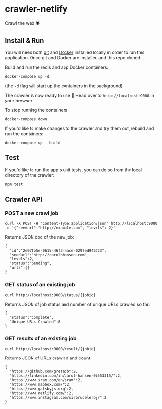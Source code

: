 # crawler-netlify

Crawl the web :spider:

## Install & Run

You will need both [git](https://git-scm.com/book/en/v2/Getting-Started-Installing-Git) and [Docker](https://docs.docker.com/docker-for-mac/install/) installed locally in order to run this application. Once git and Docker are installed and this repo cloned...

Build and run the redis and app Docker containers:
```
docker-compose up -d
```
(the `-d` flag will start up the containers in the background)


The crawler is now ready to use :tada: Head over to `http://localhost:9000` in your browser.

To stop running the containers
```
docker-compose down
```

If you'd like to make changes to the crawler and try them out, rebuild and run the containers:
```
docker-compose up --build
```

## Test

If you'd like to run the app's unit tests, you can do so from the local directory of the crawler:
```
npm test
```

## Crawler API

### POST a new crawl job

    curl -X POST -H "Content-Type:application/json" http://localhost:9000 -d '{"seedurl":"http://example.com", "levels": 2}'

Returns JSON doc of the new job:

    {
      "id":"2e07fb5e-0615-46f3-aace-0297ed946123",
      "seedurl":"http://carolbhansen.com",
      "levels":2,
      "status":"pending",
      "urls":{}
    }

### GET status of an existing job

    curl http://localhost:9000/status/{jobid}

Returns JSON of job status and number of unique URLs crawled so far:

    {
      "status":"complete",
      "Unique URLs Crawled":8
    }

### GET results of an existing job

    curl http://localhost:9000/result/{jobid}

Returns JSON of URLs crawled and count:

    { 
      "https://github.com/gretacb":2,
      "https://linkedin.com/in/carol-hansen-0b553315/":2,
      "https://www.sram.com/en/sram":2,
      "https://www.mapbox.com/":2,
      "https://www.gatsbyjs.org":2,
      "https://www.netlify.com/":2,
      "https://www.instagram.com/sirbruceleroy/":2
    }
